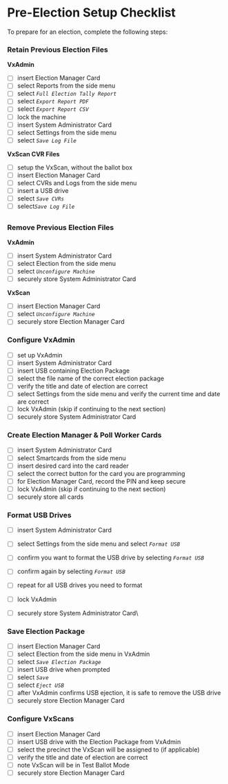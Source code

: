 # Pre-Election Setup Checklist

To prepare for an election, complete the following steps:

### Retain Previous Election Files

&#x20; **VxAdmin**

* [ ] insert Election Manager Card
* [ ] select Reports from the side menu&#x20;
* [ ] select _`Full Election Tally Report`_
* [ ] select _`Export Report PDF`_
* [ ] select _`Export Report CSV`_
* [ ] lock the machine
* [ ] insert System Administrator Card
* [ ] select Settings from the side menu&#x20;
* [ ] select _`Save Log File`_

&#x20;  **VxScan CVR Files**

* [ ] setup the VxScan, without the ballot box
* [ ] insert Election Manager Card
* [ ] select CVRs and Logs from the side menu
* [ ] insert a USB drive
* [ ] select _`Save CVRs`_
* [ ] selec&#x74;_`Save Log File`_

##

### **Remove Previous Election Files**

&#x20;  **VxAdmin**

* [ ] insert System Administrator Card
* [ ] select Election from the side menu
* [ ] select _`Unconfigure Machine`_
* [ ] securely store System Administrator Card

&#x20;  **VxScan**

* [ ] insert Election Manager Card&#x20;
* [ ] select _`Unconfigure Machine`_
* [ ] securely store Election Manager Card

### Configure VxAdmin

* [ ] set up VxAdmin
* [ ] insert System Administrator Card
* [ ] insert USB containing Election Package
* [ ] select the file name of the correct election package
* [ ] verify the title and date of election are correct
* [ ] select Settings from the side menu and verify the current time and date are correct&#x20;
* [ ] lock VxAdmin (skip if continuing to the next section)
* [ ] securely store System Administrator Card

### Create Election Manager & Poll Worker Cards

* [ ] insert System Administrator Card
* [ ] select Smartcards from the side menu
* [ ] insert desired card into the card reader&#x20;
* [ ] select the correct button for the card you are programming
* [ ] for Election Manager Card, record the PIN and keep secure&#x20;
* [ ] lock VxAdmin (skip if continuing to the next section)
* [ ] securely store all cards

### Format USB Drives

* [ ] insert System Administrator Card
* [ ] select Settings from the side menu and select _`Format USB`_
* [ ] confirm you want to format the USB drive by selecting _`Format USB`_
* [ ] confirm again by selecting  _`Format USB`_
* [ ] repeat for all USB drives you need to format
* [ ] lock VxAdmin
* [ ] securely store System Administrator Card\




### Save Election Package

* [ ] insert Election Manager Card
* [ ] select Election from the side menu in VxAdmin
* [ ] select _`Save Election Package`_&#x20;
* [ ] insert USB drive when prompted
* [ ] select _`Save`_
* [ ] select _`Eject USB`_&#x20;
* [ ] after VxAdmin confirms USB ejection, it is safe to remove the USB drive
* [ ] securely store Election Manager Card

### Configure VxScans

* [ ] insert Election Manager Card
* [ ] insert USB drive with the Election Package from VxAdmin
* [ ] select the precinct the VxScan will be assigned to (if applicable)
* [ ] verify the title and date of election are correct
* [ ] note VxScan will be in Test Ballot Mode
* [ ] securely store Election Manager Card
